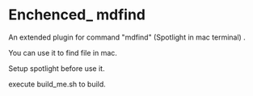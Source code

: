 # Enchenced_ mdfind

An extended plugin for command "mdfind" (Spotlight in mac terminal) .

You can use it to find file in mac.

Setup spotlight before use it.

execute build_me.sh to build.
